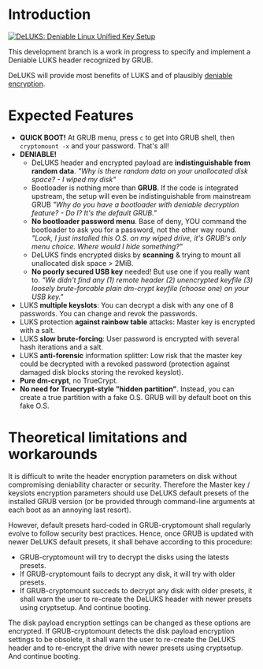 # Introduction



[![DeLUKS: Deniable Linux Unified Key Setup](https://raw.githubusercontent.com/kriswebdev/grub-crypto-deluks/gh-pages/assets/deluks_logo.png)](https://github.com/kriswebdev/grub-crypto-deluks)

This development branch is a work in progress to specify and implement a Deniable LUKS header recognized by GRUB.

DeLUKS will provide most benefits of LUKS and of plausibly [deniable encryption](https://en.wikipedia.org/wiki/Deniable_encryption).

Expected Features
===
- **QUICK BOOT!** At GRUB menu, press `c` to get into GRUB shell, then `cryptomount -x` and your password. That's all!
- **DENIABLE!**
  - DeLUKS header and encrypted payload are **indistinguishable from random data**. *"Why is there random data on your unallocated disk space? - I wiped my disk"*
  - Bootloader is nothing more than **GRUB**. If the code is integrated upstream, the setup will even be indistinguishable from mainstream GRUB *"Why do you have a bootloader with deniable decryption feature? - Do I? It's the default GRUB."*
  - **No bootloader password menu**. Base of deny, YOU command the bootloader to ask you for a password, not the other way round. *"Look, I just installed this O.S. on my wiped drive, it's GRUB's only menu choice. Where would I hide something?"*
  - DeLUKS finds encrypted disks by **scanning** & trying to mount all unallocated disk space > 2MiB.
  - **No poorly secured USB key** needed! But use one if you really want to. *"We didn't find any (1) remote header (2) unencrypted keyfile (3) loosely brute-forcable plain dm-crypt keyfile (choose one) on your USB key."*
- LUKS **multiple keyslots**: You can decrypt a disk with any one of 8 passwords. You can change and revok the passwords.
- LUKS protection **against rainbow table** attacks: Master key is encrypted with a salt.
- LUKS **slow brute-forcing**: User password is encrypted with several hash iterations and a salt.
- LUKS **anti-forensic** information splitter: Low risk that the master key could be decrypted with a revoked password (protection against damaged disk blocks storing the revoked keyslot).
- **Pure dm-crypt**, no TrueCrypt.
- **No need for Truecrypt-style "hidden partition"**. Instead, you can create a true partition with a fake O.S. GRUB will by default boot on this fake O.S.

Theoretical limitations and workarounds
===
It is difficult to write the header encryption parameters on disk without compromising deniability character or security.
Therefore the Master key / keyslots encryption parameters should use DeLUKS default presets of the installed GRUB version (or be provided through command-line arguments at each boot as an annoying last resort).

However, default presets hard-coded in GRUB-cryptomount shall regularly evolve to follow security best practices.
Hence, once GRUB is updated with newer DeLUKS default presets, it shall behave according to this procedure:
- GRUB-cryptomount will try to decrypt the disks using the latests presets.
- If GRUB-cryptomount fails to decrypt any disk, it will try with older presets.
- If GRUB-cryptomount succeds to decrypt any disk with older presets, it shall warn the user to re-create the DeLUKS header with newer presets using cryptsetup. And continue booting.

The disk payload encryption settings can be changed as these options are encrypted.
If GRUB-cryptomount detects the disk payload encryption settings to be obsolete, it shall warn the user to re-create the DeLUKS header and to re-encrypt the drive with newer presets using cryptsetup. And continue booting.
